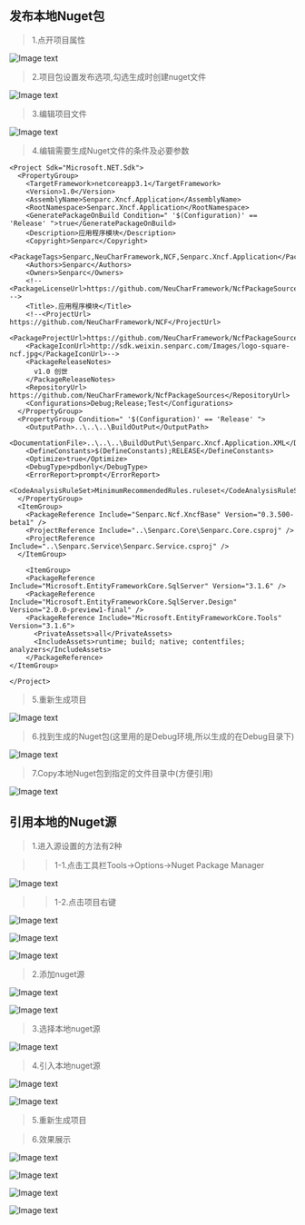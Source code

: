 ## 发布本地Nuget包

> 1.点开项目属性

![Image text](./images/issue_local_nuget/project_properties.png)

> 2.项目包设置发布选项,勾选生成时创建nuget文件

![Image text](./images/issue_local_nuget/build_general_nuget_file.png)

> 3.编辑项目文件

![Image text](./images/issue_local_nuget/edit_project_file.png)

> 4.编辑需要生成Nuget文件的条件及必要参数

    
    <Project Sdk="Microsoft.NET.Sdk">
      <PropertyGroup>
        <TargetFramework>netcoreapp3.1</TargetFramework>
        <Version>1.0</Version>
        <AssemblyName>Senparc.Xncf.Application</AssemblyName>
        <RootNamespace>Senparc.Xncf.Application</RootNamespace>
        <GeneratePackageOnBuild Condition=" '$(Configuration)' == 'Release' ">true</GeneratePackageOnBuild>
        <Description>应用程序模块</Description>
        <Copyright>Senparc</Copyright>
        <PackageTags>Senparc,NeuCharFramework,NCF,Senparc.Xncf.Application</PackageTags>
        <Authors>Senparc</Authors>
        <Owners>Senparc</Owners>
        <!-- <PackageLicenseUrl>https://github.com/NeuCharFramework/NcfPackageSources/blob/master/LICENSE</PackageLicenseUrl> -->
        <Title>.应用程序模块</Title>
        <!--<ProjectUrl> https://github.com/NeuCharFramework/NCF</ProjectUrl>
        <PackageProjectUrl>https://github.com/NeuCharFramework/NcfPackageSources</PackageProjectUrl>
        <PackageIconUrl>http://sdk.weixin.senparc.com/Images/logo-square-ncf.jpg</PackageIconUrl>-->
        <PackageReleaseNotes>
          v1.0 创世
        </PackageReleaseNotes>
        <RepositoryUrl> https://github.com/NeuCharFramework/NcfPackageSources</RepositoryUrl>
        <Configurations>Debug;Release;Test</Configurations>
      </PropertyGroup>
      <PropertyGroup Condition=" '$(Configuration)' == 'Release' ">
        <OutputPath>..\..\..\BuildOutPut</OutputPath>
        <DocumentationFile>..\..\..\BuildOutPut\Senparc.Xncf.Application.XML</DocumentationFile>
        <DefineConstants>$(DefineConstants);RELEASE</DefineConstants>
        <Optimize>true</Optimize>
        <DebugType>pdbonly</DebugType>
        <ErrorReport>prompt</ErrorReport>
        <CodeAnalysisRuleSet>MinimumRecommendedRules.ruleset</CodeAnalysisRuleSet>
      </PropertyGroup>
      <ItemGroup>
        <PackageReference Include="Senparc.Ncf.XncfBase" Version="0.3.500-beta1" />
        <ProjectReference Include="..\Senparc.Core\Senparc.Core.csproj" />
        <ProjectReference Include="..\Senparc.Service\Senparc.Service.csproj" />
      </ItemGroup>
      
        <ItemGroup>
        <PackageReference Include="Microsoft.EntityFrameworkCore.SqlServer" Version="3.1.6" />
        <PackageReference Include="Microsoft.EntityFrameworkCore.SqlServer.Design" Version="2.0.0-preview1-final" />
        <PackageReference Include="Microsoft.EntityFrameworkCore.Tools" Version="3.1.6">
          <PrivateAssets>all</PrivateAssets>
          <IncludeAssets>runtime; build; native; contentfiles; analyzers</IncludeAssets>
        </PackageReference>
    </ItemGroup>
      
    </Project> 

> 5.重新生成项目

![Image text](./images/issue_local_nuget/project_build.png)

> 6.找到生成的Nuget包(这里用的是Debug环境,所以生成的在Debug目录下)

![Image text](./images/issue_local_nuget/general_nuget_file_success.png)

> 7.Copy本地Nuget包到指定的文件目录中(方便引用)

![Image text](./images/issue_local_nuget/copy_to_local_nuget_source.png)

## 引用本地的Nuget源

> 1.进入源设置的方法有2种

>> 1-1.点击工具栏Tools->Options->Nuget Package Manager

![Image text](./images/issue_local_nuget/enter_nuget_source_setting_1.png)

>> 1-2.点击项目右键

![Image text](./images/issue_local_nuget/enter_nuget_source_setting_2_1.png)

![Image text](./images/issue_local_nuget/enter_nuget_source_setting_2_2.png)

![Image text](./images/issue_local_nuget/enter_nuget_source_setting_1.png)

> 2.添加nuget源

![Image text](./images/issue_local_nuget/click_add_nuget_button.png)

![Image text](./images/issue_local_nuget/prefect_nuget_infomation.png)

> 3.选择本地nuget源

![Image text](./images/issue_local_nuget/select_nuget_source.png)

> 4.引入本地nuget源

![Image text](./images/issue_local_nuget/install_nuget_source.png)

![Image text](./images/issue_local_nuget/install_finished.png)

> 5.重新生成项目

> 6.效果展示

![Image text](./images/issue_local_nuget/show_new_module_can_install.png)

![Image text](./images/issue_local_nuget/enable_module.png)

![Image text](./images/issue_local_nuget/exec_module_function.png)

![Image text](./images/issue_local_nuget/exec_module_function_result.png)